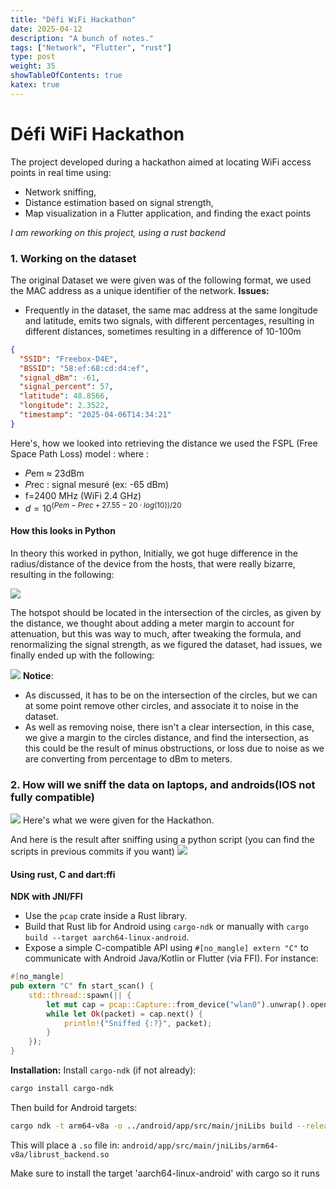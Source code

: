 ```yaml
---
title: "Défi WiFi Hackathon"
date: 2025-04-12
description: "A bunch of notes."
tags: ["Network", "Flutter", "rust"]
type: post
weight: 35
showTableOfContents: true
katex: true
---
```


# Défi WiFi Hackathon
The project developed during a hackathon aimed at locating WiFi access points in real time using:
- Network sniffing,
- Distance estimation based on signal strength,
- Map visualization in a Flutter application, and finding the exact points

*I am reworking on this project, using a rust backend*
### 1. Working on the dataset
The original Dataset we were given was of the following format, we used the MAC address as a unique identifier of the network.
**Issues:**
- Frequently in the dataset, the same mac address at the same longitude and latitude, emits two signals, with different percentages, resulting in different distances, sometimes resulting in a difference of 10-100m
```json
{
  "SSID": "Freebox-D4E",
  "BSSID": "58:ef:68:cd:d4:ef",
  "signal_dBm": -61,
  "signal_percent": 57,
  "latitude": 48.8566,
  "longitude": 2.3522,
  "timestamp": "2025-04-06T14:34:21"
}
```

Here's, how we looked into retrieving the distance
we used the FSPL (Free Space Path Loss) model :
where :
- 𝑃em ≈ 23dBm
- 𝑃rec : signal mesuré (ex: -65 dBm)
- f=2400 MHz (WiFi 2.4 GHz)
- $d=10^{(Pem − Prec​ + 27.55−20⋅log(10))/20}$

#### How this looks in Python
In theory this worked in python,
Initially, we got huge difference in the radius/distance of the device from the hosts, that were really bizarre, resulting in the following:

![](image1.png)

The hotspot should be located in the intersection of the circles, as given by the distance, we thought about adding a meter margin to account for attenuation, but this was way to much, after tweaking the formula, and renormalizing the signal strength, as we figured the dataset, had issues, we finally ended up with the following:

![](Image2.png)
**Notice**: 
- As discussed, it has to be on the intersection of the circles, but we can at some point remove other circles, and associate it to noise in the dataset.
- As well as removing noise, there isn't a clear intersection, in this case, we give a margin to the circles distance, and find the intersection, as this could be the result of minus obstructions, or loss due to noise as we are converting from percentage to dBm to meters.
### 2. How will we sniff the data on laptops, and androids(IOS not fully compatible)

![](OGGdata.png)
Here's what we were given for the Hackathon.

And here is the result after sniffing using a python script (you can find the scripts in previous commits if you want)
![](Ogdata.png)

#### Using rust, C and dart:ffi
 **NDK with JNI/FFI**
- Use the `pcap` crate inside a Rust library.
- Build that Rust lib for Android using `cargo-ndk` or manually with `cargo build --target aarch64-linux-android`.
- Expose a simple C-compatible API using `#[no_mangle] extern "C"` to communicate with Android Java/Kotlin or Flutter (via FFI).
For instance:

```rust
#[no_mangle]
pub extern "C" fn start_scan() {
    std::thread::spawn(|| {
        let mut cap = pcap::Capture::from_device("wlan0").unwrap().open().unwrap();
        while let Ok(packet) = cap.next() {
            println!("Sniffed {:?}", packet);
        }
    });
}
```

**Installation:**
Install `cargo-ndk` (if not already):
``` bash
cargo install cargo-ndk
```

Then build for Android targets:
```bash
cargo ndk -t arm64-v8a -o ../android/app/src/main/jniLibs build --release
```

This will place a `.so` file in: `android/app/src/main/jniLibs/arm64-v8a/librust_backend.so`

Make sure to install the target 'aarch64-linux-android' with cargo so it runs